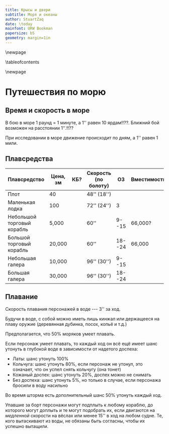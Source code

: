 ```yaml
---
title: Крысы и двери
subtitle: Моря и океаны
author: StuartZaq
date: \today
mainfont: URW Bookman 
papersize: b5
geometry: margin=1in
---
```


\newpage

\tableofcontents	

\newpage

# Путешествия по морю

## Время и скорость в море

В бою в море 1 раунд = 1 минуте, а 1'' равен 10 ярдам!!??. Ближний бой возможен на расстоянии 1''.!!??

При исследовании в море движение происходит по дням, а 1'' равен 1 мили.

## Плавсредства

| Плавсредство               | Цена, зм | КБ? | Скорость (по болоту) | ОЗ     | Вместимость |
| -------------------------- | -------- | --- | -------------------- | ------ | ----------- |
| Плот                       | 40       |     | 48'' (18'')          |        |             |
| Маленькая лодка            | 100      |     | 72'' (24'')          | 3      |             |
| Небольшой торговый корабль | 5,000    |     | 60''                 | 9--15  | 66,000?     |
| Большой торговый корабль   | 20,000   |     | 60''                 | 18--24 | 66,000      |
| Небольшая галера           | 10,000   |     | 96'' (30'')          | 9--15  |             |
| Большая галера             | 30,000   |     | 96'' (30'')          | 18--24 |             |

## Плавание

Скорость плавания персонажей в воде --- 3'' за ход.

Будучи в воде, с собой можно иметь лишь кинжал или держащееся на плаву оружие (деревянная дубинка, посох, копьё и т.д.)

Предполагается, что 50% моряков умеет плавать.

Если персонаж умеет плавать, то каждый ход он всё ещё имеет шанс утонуть в глубокой воде в зависимости от надетого доспеха:

- Латы: шанс утонуть 100%
- Кольчуга: шанс утонуть 80%, если персонаж не утонул, это означает, что он успел снять кольчугу (она тонет)
- Кожаный доспех: шанс утонуть 20%, доспех можно не снимать
- Без доспеха: шанс утонуть 5%, но только в случае, если персонажа бросили в воду насильно

Во время шторма есть дополнительный шанс 50% утонуть каждый ход.

Упавшие за борт персонажи могут подплыть к любому кораблю, до которого могут доплыть и те могут подобрать их, если двигаются на _медленной_ скорости на вёслах или менее 15'' в ход на любом судне. Те, кого вытаскивают из воды, не обязаны быть согласны, чтобы их успешно вытащили.